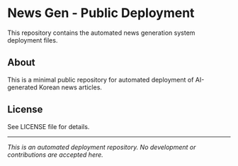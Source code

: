 # News Gen - Public Deployment

This repository contains the automated news generation system deployment files.

## About

This is a minimal public repository for automated deployment of AI-generated Korean news articles.

## License

See LICENSE file for details.

---

*This is an automated deployment repository. No development or contributions are accepted here.*
